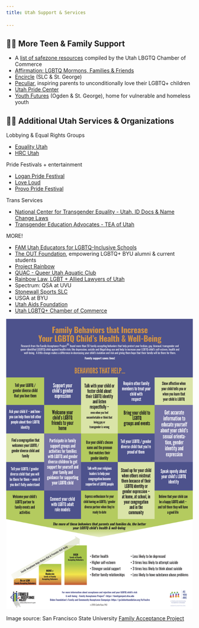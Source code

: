 ```yaml
---
title: Utah Support & Services

---
```


## 🏳️‍🌈 More Teen & Family Support 

- A [list of safezone resources](https://www.utahlgbtqchamber.org/lgbtq-safezone-resources/) compiled by the Utah LBGTQ Chamber of Commerce 
- [Affirmation: LGBTQ Mormons, Families & Friends](https://affirmation.org)
- [Encircle](https://encircletogether.org) (SLC & St. George) 
- [Peculiar](https://www.thepeculiar.org), inspiring parents to unconditionally love their LGBTQ+ children 
- [Utah Pride Center](https://utahpridecenter.org)
- [Youth Futures](https://www.youthfuturesutah.org) (Ogden & St. George), home for vulnerable and homeless youth 

## 🏳️‍🌈 Additional Utah Services & Organizations  

Lobbying & Equal Rights Groups
- [Equality Utah](www.equalityutah.org)
- [HRC Utah](www.hrcutah.org)

Pride Festivals + entertainment 
- [Logan Pride Festival](https://www.facebook.com/loganprideUT/)
- [Love Loud](https://loveloudfest.com/foundation)
- [Provo Pride Festival](https://www.provopride.org)

Trans Services
- [National Center for Transgender Equality - Utah, ID Docs & Name Change Laws](https://transequality.org/documents/state/utah)
- [Transgender Education Advocates - TEA of Utah](http://www.teaofutah.org)

MORE! 
- [FAM Utah Educators for LGBTQ-Inclusive Schools](https://utahfam.org) 
- [The OUT Foundation](https://www.theout.foundation), empowering LGBTQ+ BYU alumni & current students 
- [Project Rainbow](https://www.projectrainbowutah.org) 
- [QUAC - Queer Utah Aquatic Club](https://www.quacquac.org) 
- [Rainbow Law, LGBT + Allied Lawyers of Utah](http://www.lgbtutahlawyers.com/directory)
- Spectrum: QSA at UVU
- [Stonewall Sports SLC](http://www.stonewallsportsslc.org) 
- USGA at BYU 
- [Utah Aids Foundation](http://www.utahaids.org)
- [Utah LGBTQ+ Chamber of Commerce](https://www.utahgaychamber.com)


![Image source: San Francisco State University Family Acceptance Project](/files/Acceptance_Poster_website.jpg)

Image source: San Francisco State University [Family Acceptance Project](https://familyproject.sfsu.edu)
